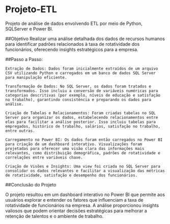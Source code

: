 # Projeto-ETL
 Projeto de análise de dados envolvendo ETL por meio de Python, SQLServer e Power BI.

##Objetivo 
Realizar uma análise detalhada dos dados de recursos humanos para identificar padrões relacionados à taxa de rotatividade dos funcionários, oferecendo insights estratégicos para a empresa.

##Passo a Passo:

    Extração de Dados: Dados foram inicialmente extraídos de um arquivo CSV utilizando Python e carregados em um banco de dados SQL Server para manipulação eficiente.

    Transformação de Dados: No SQL Server, os dados foram tratados e transformados. Isso incluiu a conversão de variáveis numéricas para categorias descritivas (por exemplo, níveis de educação e satisfação no trabalho), garantindo consistência e preparando os dados para análise.

    Criação de Tabelas e Relacionamentos: Foram criadas tabelas no SQL Server para organizar os dados, estabelecendo relacionamentos entre elas para facilitar a análise posterior. Isso incluiu tabelas para empregados, histórico de trabalho, salários, satisfação no trabalho, entre outras.

    Carregamento no Power BI: Os dados foram então carregados no Power BI para criação de um dashboard interativo. Visualizações foram projetadas para oferecer uma visão clara das informações mais relevantes, como distribuição demográfica, padrões de rotatividade e correlações entre variáveis chave.

    Criação de Visões e Insights: Uma view foi criada no SQL Server para consolidar os dados relevantes e facilitar a visualização das métricas de rotatividade, satisfação e desempenho dos funcionários.

##Conclusão do Projeto

O projeto resultou em um dashboard interativo no Power BI que permite aos usuários explorar e entender os fatores que influenciam a taxa de rotatividade de funcionários na empresa. A análise proporcionou insights valiosos que podem orientar decisões estratégicas para melhorar a retenção de talentos e o ambiente de trabalho.
